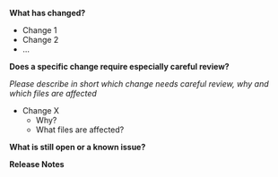 **What has changed?**

- Change 1
- Change 2
- ...

**Does a specific change require especially careful review?**

_Please describe in short which change needs careful review, why and which files are affected_

- Change X
  - Why?
  - What files are affected?

**What is still open or a known issue?**

**Release Notes**

<!--
Please describe the changes in a single line that explains this improvement in
terms that a user can understand. This text may be used in our release notes.
-->
